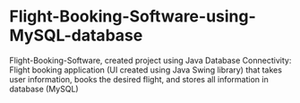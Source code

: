 # Flight-Booking-Software-using-MySQL-database

Flight-Booking-Software, created project using Java Database Connectivity: 
Flight booking application (UI created using Java Swing library) 
that takes user information, books the desired flight, and stores all information in database (MySQL)
